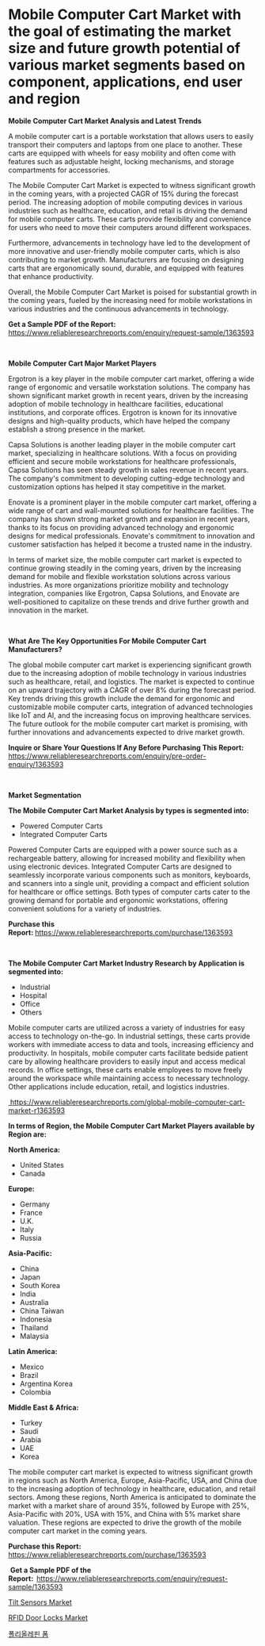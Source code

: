 <p><h1>Mobile Computer Cart Market with the goal of estimating the market size and future growth potential of various market segments based on component, applications, end user and region</h1></p><p><strong>Mobile Computer Cart Market Analysis and Latest Trends</strong></p>
<p><p>A mobile computer cart is a portable workstation that allows users to easily transport their computers and laptops from one place to another. These carts are equipped with wheels for easy mobility and often come with features such as adjustable height, locking mechanisms, and storage compartments for accessories.</p><p>The Mobile Computer Cart Market is expected to witness significant growth in the coming years, with a projected CAGR of 15% during the forecast period. The increasing adoption of mobile computing devices in various industries such as healthcare, education, and retail is driving the demand for mobile computer carts. These carts provide flexibility and convenience for users who need to move their computers around different workspaces.</p><p>Furthermore, advancements in technology have led to the development of more innovative and user-friendly mobile computer carts, which is also contributing to market growth. Manufacturers are focusing on designing carts that are ergonomically sound, durable, and equipped with features that enhance productivity.</p><p>Overall, the Mobile Computer Cart Market is poised for substantial growth in the coming years, fueled by the increasing need for mobile workstations in various industries and the continuous advancements in technology.</p></p>
<p><strong>Get a Sample PDF of the Report:&nbsp;</strong> <a href="https://www.reliableresearchreports.com/enquiry/request-sample/1363593">https://www.reliableresearchreports.com/enquiry/request-sample/1363593</a></p>
<p>&nbsp;</p>
<p><strong>Mobile Computer Cart Major Market Players</strong></p>
<p><p>Ergotron is a key player in the mobile computer cart market, offering a wide range of ergonomic and versatile workstation solutions. The company has shown significant market growth in recent years, driven by the increasing adoption of mobile technology in healthcare facilities, educational institutions, and corporate offices. Ergotron is known for its innovative designs and high-quality products, which have helped the company establish a strong presence in the market.</p><p>Capsa Solutions is another leading player in the mobile computer cart market, specializing in healthcare solutions. With a focus on providing efficient and secure mobile workstations for healthcare professionals, Capsa Solutions has seen steady growth in sales revenue in recent years. The company's commitment to developing cutting-edge technology and customization options has helped it stay competitive in the market.</p><p>Enovate is a prominent player in the mobile computer cart market, offering a wide range of cart and wall-mounted solutions for healthcare facilities. The company has shown strong market growth and expansion in recent years, thanks to its focus on providing advanced technology and ergonomic designs for medical professionals. Enovate's commitment to innovation and customer satisfaction has helped it become a trusted name in the industry.</p><p>In terms of market size, the mobile computer cart market is expected to continue growing steadily in the coming years, driven by the increasing demand for mobile and flexible workstation solutions across various industries. As more organizations prioritize mobility and technology integration, companies like Ergotron, Capsa Solutions, and Enovate are well-positioned to capitalize on these trends and drive further growth and innovation in the market.</p></p>
<p>&nbsp;</p>
<p><strong>What Are The Key Opportunities For Mobile Computer Cart Manufacturers?</strong></p>
<p><p>The global mobile computer cart market is experiencing significant growth due to the increasing adoption of mobile technology in various industries such as healthcare, retail, and logistics. The market is expected to continue on an upward trajectory with a CAGR of over 8% during the forecast period. Key trends driving this growth include the demand for ergonomic and customizable mobile computer carts, integration of advanced technologies like IoT and AI, and the increasing focus on improving healthcare services. The future outlook for the mobile computer cart market is promising, with further innovations and advancements expected to drive market growth.</p></p>
<p><strong>Inquire or Share Your Questions If Any Before Purchasing This Report:</strong> <a href="https://www.reliableresearchreports.com/enquiry/pre-order-enquiry/1363593">https://www.reliableresearchreports.com/enquiry/pre-order-enquiry/1363593</a></p>
<p>&nbsp;</p>
<p><strong>Market Segmentation</strong></p>
<p><strong>The Mobile Computer Cart Market Analysis by types is segmented into:</strong></p>
<p><ul><li>Powered Computer Carts</li><li>Integrated Computer Carts</li></ul></p>
<p><p>Powered Computer Carts are equipped with a power source such as a rechargeable battery, allowing for increased mobility and flexibility when using electronic devices. Integrated Computer Carts are designed to seamlessly incorporate various components such as monitors, keyboards, and scanners into a single unit, providing a compact and efficient solution for healthcare or office settings. Both types of computer carts cater to the growing demand for portable and ergonomic workstations, offering convenient solutions for a variety of industries.</p></p>
<p><strong>Purchase this Report:&nbsp;</strong><a href="https://www.reliableresearchreports.com/purchase/1363593">https://www.reliableresearchreports.com/purchase/1363593</a></p>
<p>&nbsp;</p>
<p><strong>The Mobile Computer Cart Market Industry Research by Application is segmented into:</strong></p>
<p><ul><li>Industrial</li><li>Hospital</li><li>Office</li><li>Others</li></ul></p>
<p><p>Mobile computer carts are utilized across a variety of industries for easy access to technology on-the-go. In industrial settings, these carts provide workers with immediate access to data and tools, increasing efficiency and productivity. In hospitals, mobile computer carts facilitate bedside patient care by allowing healthcare providers to easily input and access medical records. In office settings, these carts enable employees to move freely around the workspace while maintaining access to necessary technology. Other applications include education, retail, and logistics industries.</p></p>
<p><a href="https://www.reliableresearchreports.com/global-mobile-computer-cart-market-r1363593">&nbsp;https://www.reliableresearchreports.com/global-mobile-computer-cart-market-r1363593</a></p>
<p><strong>In terms of Region, the Mobile Computer Cart Market Players available by Region are:</strong></p>
<p>
    <p> <strong> North America: </strong>
        <ul>
            <li>United States</li>
            <li>Canada</li>
        </ul>
        </p> 
    <p> <strong> Europe: </strong>
        <ul>
            <li>Germany</li>
            <li>France</li>
            <li>U.K.</li>
            <li>Italy</li>
            <li>Russia</li>
        </ul>
        </p> 
    <p> <strong> Asia-Pacific: </strong>
        <ul>
            <li>China</li>
            <li>Japan</li>
            <li>South Korea</li>
            <li>India</li>
            <li>Australia</li>
            <li>China Taiwan</li>
            <li>Indonesia</li>
            <li>Thailand</li>
            <li>Malaysia</li>
        </ul>
        </p> 
    <p> <strong> Latin America: </strong>
        <ul>
            <li>Mexico</li>
            <li>Brazil</li>
            <li>Argentina Korea</li>
            <li>Colombia</li>
        </ul>
        </p> 
    <p> <strong> Middle East & Africa: </strong>
        <ul>
            <li>Turkey</li>
            <li>Saudi</li>
            <li>Arabia</li>
            <li>UAE</li>
            <li>Korea</li>
        </ul>
    </p>
    </p>
<p><p>The mobile computer cart market is expected to witness significant growth in regions such as North America, Europe, Asia-Pacific, USA, and China due to the increasing adoption of technology in healthcare, education, and retail sectors. Among these regions, North America is anticipated to dominate the market with a market share of around 35%, followed by Europe with 25%, Asia-Pacific with 20%, USA with 15%, and China with 5% market share valuation. These regions are expected to drive the growth of the mobile computer cart market in the coming years.</p></p>
<p><strong>Purchase this Report: </strong><a href="https://www.reliableresearchreports.com/purchase/1363593">https://www.reliableresearchreports.com/purchase/1363593</a></p>
<p>&nbsp;<strong>Get a Sample PDF of the Report:&nbsp;&nbsp;</strong><a href="https://www.reliableresearchreports.com/enquiry/request-sample/1363593">https://www.reliableresearchreports.com/enquiry/request-sample/1363593</a></p>
<p><strong></strong></p>
<p><p><a href="https://www.linkedin.com/pulse/tilt-sensors-market-analysis-its-cagr-segmentation-global-9yrme?trackingId=kTKI6NYKq9RWXnBJWn30MA%3D%3D">Tilt Sensors Market</a></p><p><a href="https://www.linkedin.com/pulse/rfid-door-locks-market-key-successful-business-strategy-h3voe?trackingId=O%2B28%2BbD980bLjhg%2B1PmVYA%3D%3D">RFID Door Locks Market</a></p><p><a href="https://medium.com/@sherlock567567/%ED%8F%B4%EB%A6%AC%EC%98%AC%EB%A0%88%ED%95%80-%ED%8F%BC-%EC%8B%9C%EC%9E%A5-%EC%8B%9C%EC%9E%A5-%EC%A0%90%EC%9C%A0%EC%9C%A8-%EC%8B%9C%EC%9E%A5-%EB%8F%99%ED%96%A5-%EB%B0%8F-%EB%AF%B8%EB%9E%98-%EC%84%B1%EC%9E%A5-%ED%83%90%EC%83%89-b5d0611a389f">폴리올레핀 폼</a></p></p>